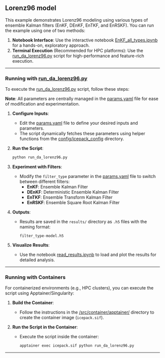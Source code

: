 ## **Lorenz96 model**

This example demonstrates Lorenz96 modeling using various types of ensemble Kalman filters (EnKF, DEnKF, EnTKF, and EnRSKF). You can run the example using one of two methods:

1. **Notebook Interface**: Use the interactive notebook [EnKF_all_types.ipynb](./EnKF_all_types.ipynb) for a hands-on, exploratory approach.
2. **Terminal Execution** (Recommended for HPC platforms): Use the [run_da_lorenz96.py](./run_da_lorenz96.py) script for high-performance and feature-rich execution.

---

### **Running with [run_da_lorenz96.py](./run_da_lorenz96.py)**

To execute the [run_da_lorenz96.py](./run_da_lorenz96.py) script, follow these steps:

**Note**: All parameters are centrally managed in the [params.yaml](./params.yaml) file for ease of modification and experimentation.

1. **Configure Inputs**:
   - Edit the [params.yaml](./params.yaml) file to define your desired inputs and parameters.
   - The script dynamically fetches these parameters using helper functions from the [config/icepack_config](./../../../config/icepack_config) directory.

2. **Run the Script**:
   ```bash
   python run_da_lorenz96.py
   ```

3. **Experiment with Filters**:
   - Modify the `filter_type` parameter in the [params.yaml](./params.yaml) file to switch between different filters:
     - **EnKF**: Ensemble Kalman Filter
     - **DEnKF**: Deterministic Ensemble Kalman Filter
     - **EnTKF**: Ensemble Transform Kalman Filter
     - **EnRSKF**: Ensemble Square Root Kalman Filter

4. **Outputs**:
   - Results are saved in the `results/` directory as `.h5` files with the naming format:
     ```
     filter_type-model.h5
     ```

5. **Visualize Results**:
   - Use the notebook [read_results.ipynb](./read_results.ipynb) to load and plot the results for detailed analysis.

---

### **Running with Containers**

For containerized environments (e.g., HPC clusters), you can execute the script using Apptainer/Singularity:

1. **Build the Container**:
   - Follow the instructions in the [/src/container/apptainer/](./../../../src/container/apptainer) directory to create the container image (`icepack.sif`).

2. **Run the Script in the Container**:
   - Execute the script inside the container:
     ```bash
     apptainer exec icepack.sif python run_da_lorenz96.py
     ```

---
